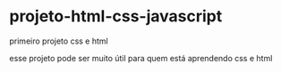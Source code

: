# projeto-html-css-javascript
primeiro projeto css e html 

esse projeto pode ser muito útil para quem está aprendendo css e html 

